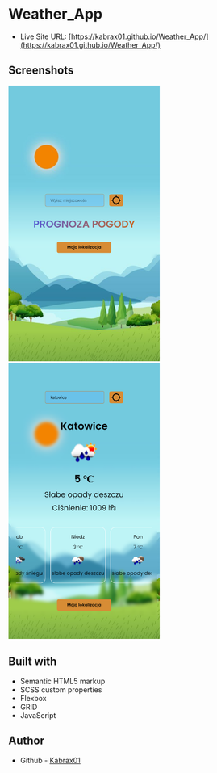 # Weather_App

- Live Site URL: [https://kabrax01.github.io/Weather_App/](https://kabrax01.github.io/Weather_App/)

## Screenshots

<img src="/src/img/ss_WA_1.png" width="300">
<img src="/src/img/ss_WA_2.png" width="300">

## Built with

- Semantic HTML5 markup
- SCSS custom properties
- Flexbox
- GRID
- JavaScript

## Author

- Github - [Kabrax01](https://github.com/Kabrax01)
